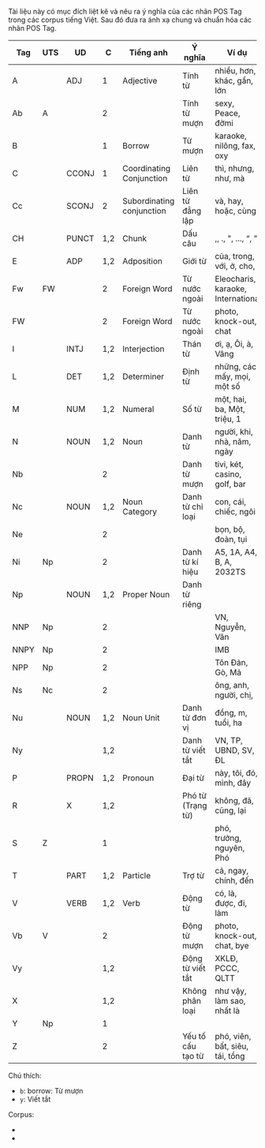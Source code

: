 Tài liệu này có mục đích liệt kê và nêu ra ý nghĩa của các nhãn POS Tag trong các corpus tiếng Việt. Sau đó đưa ra ánh xạ chung và chuẩn hóa các nhãn POS Tag.

| Tag  | UTS | UD    | C   | Tiếng anh                 | Ý nghĩa           | Ví dụ                             |
|------|-----|-------|-----|---------------------------|-------------------|-----------------------------------|
| A    |     | ADJ   | 1   | Adjective                 | Tính từ           | nhiều, hơn, khác, gần, lớn        |
| Ab   | A   |       | 2   |                           | Tính từ mượn      | sexy, Peace, đờmi                 |
| B    |     |       | 1   | Borrow                    | Từ mượn           | karaoke, nilông, fax, oxy         |
| C    |     | CCONJ | 1   | Coordinating Conjunction  | Liên từ           | thì, nhưng, như, mà               |
| Cc   |     | SCONJ | 2   | Subordinating conjunction | Liên từ đẳng lập  | và, hay, hoặc, cùng               |
| CH   |     | PUNCT | 1,2 | Chunk                     | Dấu câu           | ,, ., ", ..., “, ”                |
| E    |     | ADP   | 1,2 | Adposition                | Giới từ           | của, trong, với, ở, cho,          |
| Fw   | FW  |       | 2   | Foreign Word              | Từ nước ngoài     | Eleocharis, karaoke, Internationa |
| FW   |     |       | 2   | Foreign Word              | Từ nước ngoài     | photo, knock-out, chat            |
| I    |     | INTJ  | 1,2 | Interjection              | Thán từ           | ơi, ạ, Ôi, à, Vâng                |
| L    |     | DET   | 1,2 | Determiner                | Định từ           | những, các, mấy, mọi, một số      |
| M    |     | NUM   | 1,2 | Numeral                   | Số từ             | một, hai, ba, Một, triệu, 1       |
| N    |     | NOUN  | 1,2 | Noun                      | Danh từ           | người, khi, nhà, năm, ngày        |
| Nb   |     |       | 2   |                           | Danh từ mượn      | tivi, két, casino, golf, bar      |
| Nc   |     | NOUN  | 1,2 | Noun Category             | Danh từ chỉ loại  | con, cái, chiếc, ngôi             |
| Ne   |     |       | 2   |                           |                   | bọn, bộ, đoàn, tụi                |
| Ni   | Np  |       | 2   |                           | Danh từ kí hiệu   | A5, 1A, A4, B, A, 2032TS          |
| Np   |     | NOUN  | 1,2 | Proper Noun               | Danh từ riêng     |                                   |
| NNP  | Np  |       | 2   |                           |                   | VN, Nguyễn, Văn                   |
| NNPY | Np  |       | 2   |                           |                   | IMB                               |
| NPP  | Np  |       | 2   |                           |                   | Tôn Đản, Gò, Mả                   |
| Ns   | Nc  |       | 2   |                           |                   | ông, anh, người, chị,             |
| Nu   |     | NOUN  | 1,2 | Noun Unit                 | Danh từ đơn vị    | đồng, m, tuổi, ha                 |
| Ny   |     |       | 1,2 |                           | Danh từ viết tắt  | VN, TP, UBND, SV, ĐL              |
| P    |     | PROPN | 1,2 | Pronoun                   | Đại từ            | này, tôi, đó, mình, đây           |
| R    |     | X     | 1,2 |                           | Phó từ (Trạng từ) | không, đã, cũng, lại              |
| S    | Z   |       | 1   |                           |                   | phó, trưởng, nguyên, Phó          |
| T    |     | PART  | 1,2 | Particle                  | Trợ từ            | cả, ngay, chính, đến              |
| V    |     | VERB  | 1,2 | Verb                      | Động từ           | có, là, được, đi, làm             |
| Vb   | V   |       | 2   |                           | Động từ mượn      | photo, knock-out, chat, bye       |
| Vy   |     |       | 1,2 |                           | Động từ viết tắt  | XKLĐ, PCCC, QLTT                  |
| X    |     |       | 1,2 |                           | Không phân loại   | như vậy, làm sao, nhất là         |
| Y    | Np  |       | 1   |                           |                   |                                   |
| Z    |     |       | 2   |                           | Yếu tố cấu tạo từ | phó, viên, bất, siêu, tái, tổng   |

Chú thích:

* `b`: borrow: Từ mượn
* `y`: Viết tắt

Corpus:

* [1]: VietTreeBank
* [2]: VLSP2016-NER